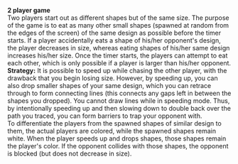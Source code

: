 **2 player game**<br />
Two players start out as different shapes but of the same size. The purpose of the game is to eat as many other small shapes (spawned at random from the edges of the screen) of the same design as possible before the timer starts. If a player accidentally eats a shape of his/her opponent's design, the player decreases in size, whereas eating shapes of his/her same design increases his/her size. Once the timer starts, the players can attempt to eat each other, which is only possible if a player is larger than his/her opponent.<br />
**Strategy:** It is possible to speed up while chasing the other player, with the drawback that you begin losing size. However, by speeding up, you can also drop smaller shapes of your same design, which you can retrace through to form connecting lines (this connects any gaps left in between the shapes you dropped). You cannot draw lines while in speeding mode. Thus, by intentionally speeding up and then slowing down to double back over the path you traced, you can form barriers to trap your opponent with.<br />
To differentiate the players from the spawned shapes of similar design to them, the actual players are colored, while the spawned shapes remain white. When the player speeds up and drops shapes, those shapes remain the player's color. If the opponent collides with those shapes, the opponent is blocked (but does not decrease in size). 

